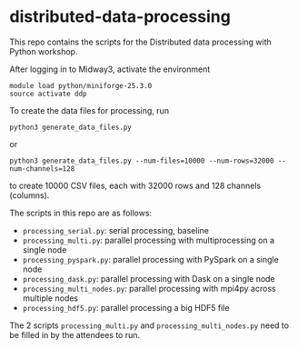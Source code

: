 # distributed-data-processing

This repo contains the scripts for the Distributed data processing with Python workshop.

After logging in to Midway3, activate the environment

```
module load python/miniforge-25.3.0
source activate ddp
```

To create the data files for processing, run
```
python3 generate_data_files.py
```

or 
```
python3 generate_data_files.py --num-files=10000 --num-rows=32000 --num-channels=128
```

to create 10000 CSV files, each with 32000 rows and 128 channels (columns).

The scripts in this repo are as follows:

* `processing_serial.py`: serial processing, baseline
* `processing_multi.py`: parallel processing with multiprocessing on a single node
* `processing_pyspark.py`: parallel processing with PySpark on a single node
* `processing_dask.py`: parallel processing with Dask on a single node
* `processing_multi_nodes.py`: parallel processing with mpi4py across multiple nodes
* `processing_hdf5.py`: parallel processing a big HDF5 file


The 2 scripts `processing_multi.py` and `processing_multi_nodes.py` need to be filled in by the attendees to run.
